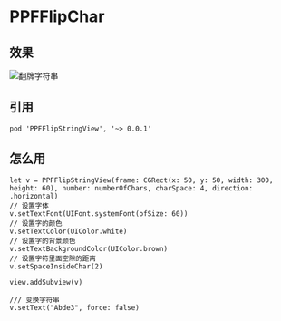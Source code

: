# PPFFlipChar

## 效果
![翻牌字符串](https://upload-images.jianshu.io/upload_images/2261768-0ca20dc95ecbc1c0.gif?imageMogr2/auto-orient/strip)


## 引用

```
pod 'PPFFlipStringView', '~> 0.0.1'
```

## 怎么用
```
let v = PPFFlipStringView(frame: CGRect(x: 50, y: 50, width: 300, height: 60), number: numberOfChars, charSpace: 4, direction: .horizontal)
// 设置字体
v.setTextFont(UIFont.systemFont(ofSize: 60))
// 设置字的颜色
v.setTextColor(UIColor.white)
// 设置字的背景颜色
v.setTextBackgroundColor(UIColor.brown)
// 设置字符里面空隙的距离
v.setSpaceInsideChar(2)
            
view.addSubview(v)

/// 变换字符串
v.setText("Abde3", force: false)
``` 
